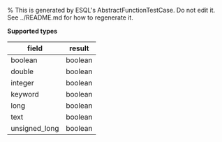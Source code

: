 % This is generated by ESQL's AbstractFunctionTestCase. Do not edit it. See ../README.md for how to regenerate it.

**Supported types**

| field | result |
| --- | --- |
| boolean | boolean |
| double | boolean |
| integer | boolean |
| keyword | boolean |
| long | boolean |
| text | boolean |
| unsigned_long | boolean |


